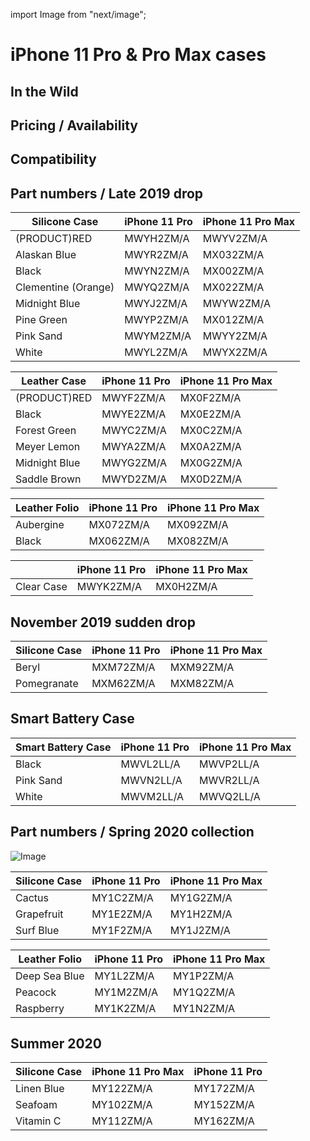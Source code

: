 import Image from "next/image";

# iPhone 11 Pro & Pro Max cases

## In the Wild

## Pricing / Availability

## Compatibility

## Part numbers / Late 2019 drop

| Silicone Case       | iPhone 11 Pro | iPhone 11 Pro Max |
| ------------------- | ------------- | ----------------- |
| (PRODUCT)RED        | MWYH2ZM/A     | MWYV2ZM/A         |
| Alaskan Blue        | MWYR2ZM/A     | MX032ZM/A         |
| Black               | MWYN2ZM/A     | MX002ZM/A         |
| Clementine (Orange) | MWYQ2ZM/A     | MX022ZM/A         |
| Midnight Blue       | MWYJ2ZM/A     | MWYW2ZM/A         |
| Pine Green          | MWYP2ZM/A     | MX012ZM/A         |
| Pink Sand           | MWYM2ZM/A     | MWYY2ZM/A         |
| White               | MWYL2ZM/A     | MWYX2ZM/A         |

| Leather Case  | iPhone 11 Pro | iPhone 11 Pro Max |
| ------------- | ------------- | ----------------- |
| (PRODUCT)RED  | MWYF2ZM/A     | MX0F2ZM/A         |
| Black         | MWYE2ZM/A     | MX0E2ZM/A         |
| Forest Green  | MWYC2ZM/A     | MX0C2ZM/A         |
| Meyer Lemon   | MWYA2ZM/A     | MX0A2ZM/A         |
| Midnight Blue | MWYG2ZM/A     | MX0G2ZM/A         |
| Saddle Brown  | MWYD2ZM/A     | MX0D2ZM/A         |

| Leather Folio | iPhone 11 Pro | iPhone 11 Pro Max |
| ------------- | ------------- | ----------------- |
| Aubergine     | MX072ZM/A     | MX092ZM/A         |
| Black         | MX062ZM/A     | MX082ZM/A         |

|            | iPhone 11 Pro | iPhone 11 Pro Max |
| ---------- | ------------- | ----------------- |
| Clear Case | MWYK2ZM/A     | MX0H2ZM/A         |

## November 2019 sudden drop

| Silicone Case | iPhone 11 Pro | iPhone 11 Pro Max |
| ------------- | ------------- | ----------------- |
| Beryl         | MXM72ZM/A     | MXM92ZM/A         |
| Pomegranate   | MXM62ZM/A     | MXM82ZM/A         |

## Smart Battery Case

| Smart Battery Case | iPhone 11 Pro | iPhone 11 Pro Max |
| ------------------ | ------------- | ----------------- |
| Black              | MWVL2LL/A     | MWVP2LL/A         |
| Pink Sand          | MWVN2LL/A     | MWVR2LL/A         |
| White              | MWVM2LL/A     | MWVQ2LL/A         |

## Part numbers / Spring 2020 collection

![Image](/assets/2020-11-silicone.jpg)

| Silicone Case | iPhone 11 Pro | iPhone 11 Pro Max |
| ------------- | ------------- | ----------------- |
| Cactus        | MY1C2ZM/A     | MY1G2ZM/A         |
| Grapefruit    | MY1E2ZM/A     | MY1H2ZM/A         |
| Surf Blue     | MY1F2ZM/A     | MY1J2ZM/A         |

| Leather Folio | iPhone 11 Pro | iPhone 11 Pro Max |
| ------------- | ------------- | ----------------- |
| Deep Sea Blue | MY1L2ZM/A     | MY1P2ZM/A         |
| Peacock       | MY1M2ZM/A     | MY1Q2ZM/A         |
| Raspberry     | MY1K2ZM/A     | MY1N2ZM/A         |

## Summer 2020

| Silicone Case | iPhone 11 Pro Max | iPhone 11 Pro |
| ------------- | ----------------- | ------------- |
| Linen Blue    | MY122ZM/A         | MY172ZM/A     |
| Seafoam       | MY102ZM/A         | MY152ZM/A     |
| Vitamin C     | MY112ZM/A         | MY162ZM/A     |
